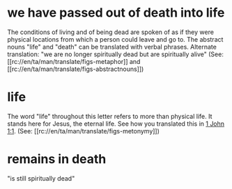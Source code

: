 # we have passed out of death into life

The conditions of living and of being dead are spoken of as if they were physical locations from which a person could leave and go to. The abstract nouns "life" and "death" can be translated with verbal phrases. Alternate translation: "we are no longer spiritually dead but are spiritually alive" (See: [[rc://en/ta/man/translate/figs-metaphor]] and [[rc://en/ta/man/translate/figs-abstractnouns]])

# life

The word "life" throughout this letter refers to more than physical life. It stands here for Jesus, the eternal life. See how you translated this in [1 John 1:1](../01/01.md). (See: [[rc://en/ta/man/translate/figs-metonymy]])

# remains in death

"is still spiritually dead"

